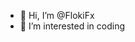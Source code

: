 - 👋 Hi, I’m @FlokiFx
- 👀 I’m interested in coding

<!---
FlokiFx/FlokiFx is a ✨ special ✨ repository because its `README.md` (this file) appears on your GitHub profile.
You can click the Preview link to take a look at your changes.
--->
